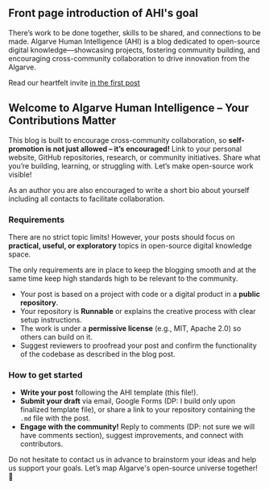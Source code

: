 ## Front page introduction of AHI's goal
There’s work to be done together, skills to be shared, and connections to be made. Algarve Human Intelligence (AHI) is a blog dedicated to open-source digital knowledge—showcasing projects, fostering community building, and encouraging cross-community collaboration to drive innovation from the Algarve.

Read our heartfelt invite [in the first post](#welcome-to-algarve-human-intelligence--your-contributions-matter)

## Welcome to Algarve Human Intelligence – Your Contributions Matter
This blog is built to encourage cross-community collaboration, so **self-promotion is not just allowed – it’s encouraged!** Link to your personal website, GitHub repositories, research, or community initiatives. Share what you’re building, learning, or struggling with. Let’s make open-source work visible!

As an author you are also encouraged to write a short bio about yourself including all contacts to facilitate collaboration.

### Requirements
There are no strict topic limits! However, your posts should focus on **practical, useful, or exploratory** topics in open-source digital knowledge space.

The only requirements are in place to keep the blogging smooth and at the same time keep high standards high to be relevant to the community.
- Your post is based on a project with code or a digital product in a **public repository**.
- Your repository is **Runnable** or explains the creative process with clear setup instructions.
- The work is under a **permissive license** (e.g., MIT, Apache 2.0) so others can build on it.
- Suggest reviewers to proofread your post and confirm the functionality of the codebase as  described in the blog post.

### How to get started
- **Write your post** following the AHI template (this file!).
- **Submit your draft** via email, Google Forms (DP: I build only upon finalized template file), or share a link to your repository containing the `.md` file with the post.
- **Engage with the community!** Reply to comments (DP: not sure we will have comments section), suggest improvements, and connect with contributors.

Do not hesitate to contact us in advance to brainstorm your ideas and help us support your goals. Let’s map Algarve's open-source universe together! 🚀
